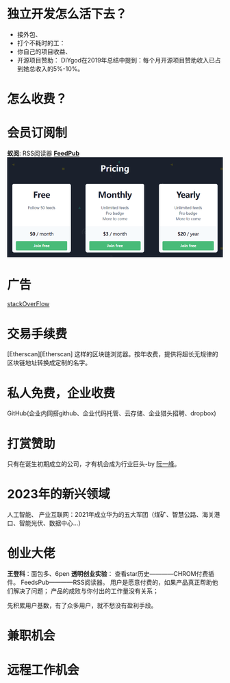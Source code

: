 # 独立开发怎么活下去？
- 接外包、
- 打个不耗时的工：
- 你自己的项目收益、
- 开源项目赞助：
    DIYgod在2019年总结中提到：每个月开源项目赞助收入已占到她总收入的5%-10%。

# 怎么收费？
# 会员订阅制

**蚁阅**: RSS阅读器
**[FeedPub][FeedPub]**![Alt text](image.png)

# 广告
[stackOverFlow][stackOverFlow]

# 交易手续费
[Etherscan][Etherscan] 这样的区块链浏览器。按年收费，提供将超长无规律的区块链地址转换成定制的名字。

# 私人免费，企业收费
GitHub(企业内网搭github、企业代码托管、云存储、企业猎头招聘、dropbox)
# 打赏赞助


只有在诞生初期成立的公司，才有机会成为行业巨头-by [阮一峰][阮一峰-创业变难了]。
# 2023年的新兴领域
人工智能、
产业互联网：2021年成立华为的五大军团（煤矿、智慧公路、海关港口、智能光伏、数据中心...）

# 创业大佬
**王登科**：面包多、6pen
**透明创业实验**：
查看star历史————CHROM付费插件。
FeedsPub————RSS阅读器。
用户是愿意付费的，如果产品真正帮助他们解决了问题；
产品的成败与你付出的工作量没有关系；

先积累用户基数，有了众多用户，就不愁没有盈利手段。

# 兼职机会

# 远程工作机会

[stackOverFlow]:https://meta.stackexchange.com/questions/79435/what-is-stack-overflows-business-model
[阮一峰-创业变难了]:https://www.ruanyifeng.com/blog/2023/04/weekly-issue-252.html
[FeedPub]:https://feeds.pub/